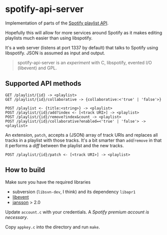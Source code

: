 # spotify-api-server

Implementation of parts of the [Spotify playlist API](https://github.com/spotify/playlist-api).

Hopefully this will allow for more services around Spotify as it makes editing playlists much easier than using libspotify.

It's a web server (listens at port 1337 by default) that talks to Spotify using libspotify. JSON is assumed as input and output.

> spotify-api-server is an *experiment* with C, libspotify, evented I/O (libevent) and GPL.


## Supported API methods

    GET /playlist/{id} -> <playlist>
    GET /playlist/{id}/collaborative -> {collaborative:<'true' | 'false'>}

    POST /playlist <- {title:<string>} -> <playlist>
    POST /playlist/{id}/add?index <- [<track URI>] -> <playlist>
    POST /playlist/{id}/remove?index&count -> <playlist>
    POST /playlist/{id}/collaborative?enabled=<'true' | 'false'> -> <playlist>

An extension, `patch`, accepts a (JSON) array of track URIs and replaces all tracks in a playlist with those tracks. It's a bit smarter than `add`/`remove` in that it performs a *diff* between the playlist and the new tracks.

    POST /playlist/{id}/patch <- [<track URI>] -> <playlist>


## How to build

Make sure you have the required libraries

* subversion (`libsvn-dev`, I think) and its dependency `libapr1`
* [libevent](http://monkey.org/~provos/libevent/)
* [jansson](http://www.digip.org/jansson/) > 2.0

Update `account.c` with your credentials. A *Spotify premium account is necessary*.

Copy `appkey.c` into the directory and run `make`.

